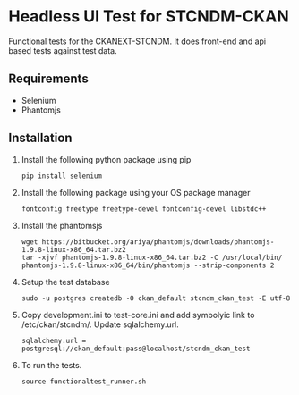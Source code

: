 # Headless UI Test for STCNDM-CKAN #

Functional tests for the CKANEXT-STCNDM.  It does front-end and api based tests against test data.

## Requirements ##

- Selenium
- Phantomjs

## Installation ##

1. Install the following python package using pip

	```
    pip install selenium
	```

2. Install the following package using your OS package manager

    ```
	fontconfig freetype freetype-devel fontconfig-devel libstdc++
    ```

3. Install the phantomsjs

    ```
    wget https://bitbucket.org/ariya/phantomjs/downloads/phantomjs-1.9.8-linux-x86_64.tar.bz2
    tar -xjvf phantomjs-1.9.8-linux-x86_64.tar.bz2 -C /usr/local/bin/ phantomjs-1.9.8-linux-x86_64/bin/phantomjs --strip-components 2
    ```

4. Setup the test database

    ```
    sudo -u postgres createdb -O ckan_default stcndm_ckan_test -E utf-8
    ```

5. Copy development.ini to test-core.ini and add symbolyic link to /etc/ckan/stcndm/.  Update sqlalchemy.url.

    ```
    sqlalchemy.url = postgresql://ckan_default:pass@localhost/stcndm_ckan_test
    ```

6. To run the tests.

    ```
    source functionaltest_runner.sh
    ```
